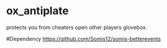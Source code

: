 # ox_antiplate
protects you from cheaters open other players glovebox.

#Dependency
https://github.com/Somis12/somis-betterevents
